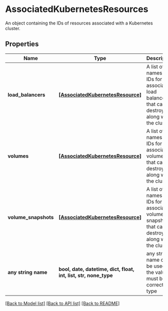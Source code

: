 # AssociatedKubernetesResources

An object containing the IDs of resources associated with a Kubernetes cluster.

## Properties
Name | Type | Description | Notes
------------ | ------------- | ------------- | -------------
**load_balancers** | [**[AssociatedKubernetesResource]**](AssociatedKubernetesResource.md) | A list of names and IDs for associated load balancers that can be destroyed along with the cluster. | [optional] 
**volumes** | [**[AssociatedKubernetesResource]**](AssociatedKubernetesResource.md) | A list of names and IDs for associated volumes that can be destroyed along with the cluster. | [optional] 
**volume_snapshots** | [**[AssociatedKubernetesResource]**](AssociatedKubernetesResource.md) | A list of names and IDs for associated volume snapshots that can be destroyed along with the cluster. | [optional] 
**any string name** | **bool, date, datetime, dict, float, int, list, str, none_type** | any string name can be used but the value must be the correct type | [optional]

[[Back to Model list]](../README.md#documentation-for-models) [[Back to API list]](../README.md#documentation-for-api-endpoints) [[Back to README]](../README.md)


